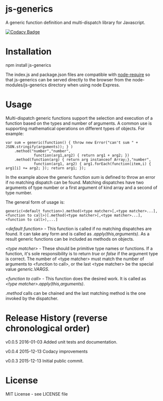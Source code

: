 # js-generics
A generic function definition and multi-dispatch library for Javascript.

[![Codacy Badge](https://api.codacy.com/project/badge/grade/9fa47bc000d84db4b1336fc61e38fb58)](https://www.codacy.com/app/syblackwell/js-generics)

# Installation

npm install js-generics

The index.js and package.json files are compatible with [node-require](http://www.github.com/anywhichway/joqular) so that js-generics can be served directly to the browser from the node-modules/js-generics directory when using node Express.

# Usage

Multi-dispatch generic functions support the selection and execution of a function based on the types and number of arguments. A common use is supporting mathematical operations on different types of objects. For example:

```
var sum = generic(function() { throw new Error("can't sum " + JSON.stringify(arguments)); } )
	.method("number","number",
			 function(arg1,arg2) { return arg1 + arg2; })
	.method(function(arg) { return arg instanceof Array;},"number",
			 function(arg1, arg2) { arg1.forEach(function(item,i) { arg1[i] += arg2; }); return arg1; });
```

In the example above the generic function *sum* is defined to throw an error if no matching dispatch can be found. Matching dispatches have two arguments of type number or a first argument of kind array and a second of type number.

The general form of usage is:

```
generic(<default function>).method(<type matcher>[,<type matcher>...],<function to call>)[.method(<type matcher>[,<type matcher>...],<function to call>),...]
```

*\<default function\>* - This function is called if no matching dispatches are found. It can take any form and is called as *<default function>.apply(this,arguments)*. As a result generic functions can be included as methods on objects.

*\<type matcher\>* - These should be primitive type names or functions. If a function, it's sole responsibility is to return *true* or *false* if the argument type is correct. The number of \<type matcher\> must match the number of arguments to \<function to call\>, or the last \<type matcher\> be the special value *generic.VARGS*.

*\<function to call\>* - This function does the desired work. It is called as *\<type matcher\>.apply(this,arguments)*.

.*method* calls can be chained and the last matching method is the one invoked by the dispatcher.

# Release History (reverse chronological order)

v0.0.5 2016-01-03 Added unit tests and documentation.

v0.0.4 2015-12-13 Codacy improvements

v0.0.3 2015-12-13 Initial public commit.

# License

MIT License - see LICENSE file
